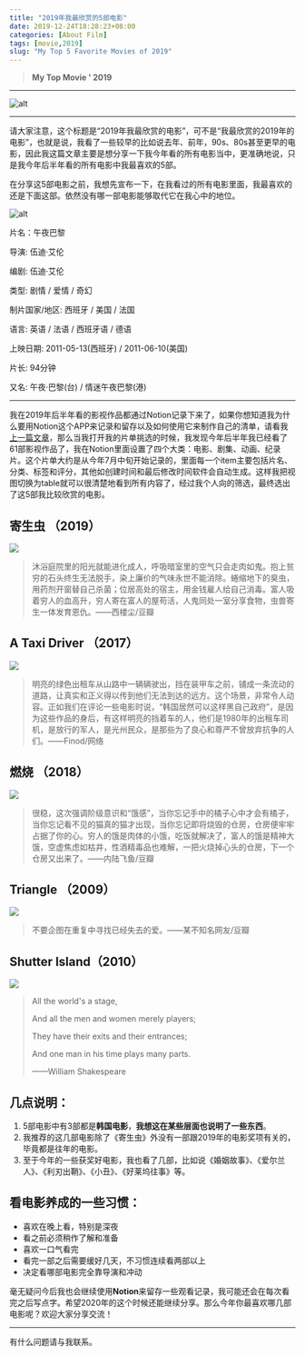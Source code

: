 ```yaml
---
title: "2019年我最欣赏的5部电影"
date: 2019-12-24T18:28:23+08:00
categories: [About Film]
tags: [movie,2019]
slug: "My Top 5 Favorite Movies of 2019"
---
```


> **My Top Movie ' 2019**

<!--more-->

---

![alt](https://dawnblog-1300625500.cos.ap-guangzhou.myqcloud.com/images/photo-1485846234645-a62644f84728.jpg "Unsplash")

---

请大家注意，这个标题是“2019年我最欣赏的电影”，可不是“我最欣赏的2019年的电影”，也就是说，我看了一些较早的比如说去年、前年，90s、80s甚至更早的电影，因此我这篇文章主要是想分享一下我今年看的所有电影当中，更准确地说，只是我今年后半年看的所有电影中我最喜欢的5部。

在分享这5部电影之前，我想先宣布一下，在我看过的所有电影里面，我最喜欢的还是下面这部。依然没有哪一部电影能够取代它在我心中的地位。

![alt](https://dawnblog-1300625500.cos.ap-guangzhou.myqcloud.com/images/p1622261609.jpg "Midnight in Paris")

片名：午夜巴黎

导演: 伍迪·艾伦

编剧: 伍迪·艾伦

类型: 剧情 / 爱情 / 奇幻

制片国家/地区: 西班牙 / 美国 / 法国

语言: 英语 / 法语 / 西班牙语 / 德语

上映日期: 2011-05-13(西班牙) / 2011-06-10(美国)

片长: 94分钟

又名: 午夜·巴黎(台) / 情迷午夜巴黎(港)

---

我在2019年后半年看的影视作品都通过Notion记录下来了，如果你想知道我为什么要用Notion这个APP来记录和留存以及如何使用它来制作自己的清单，请看我[上一篇文章](http://mp.weixin.qq.com/s?__biz=MzI0MDY5MTQ2OA==&mid=2247484038&idx=1&sn=025f42144e2c87e89b3b84643b63c1c1&chksm=e917b2e5de603bf33aa138f731b985dbe37f835299d300cf320050125e931cf3a72c3f1ef12c&scene=21#wechat_redirect)，那么当我打开我的片单挑选的时候，我发现今年后半年我已经看了61部影视作品了，我在Notion里面设置了四个大类：电影、剧集、动画、纪录片。这个片单大约是从今年7月中旬开始记录的，里面每一个item主要包括片名、分类、标签和评分，其他如创建时间和最后修改时间软件会自动生成。这样我把视图切换为table就可以很清楚地看到所有内容了，经过我个人向的筛选，最终选出了这5部我比较欣赏的电影。

## 寄生虫 （2019）

![](https://dawnblog-1300625500.cos.ap-guangzhou.myqcloud.com/images/2.jpg)

> 沐浴庭院里的阳光就能进化成人，呼吸暗室里的空气只会走肉如鬼。抱上贫穷的石头终生无法脱手，染上廉价的气味永世不能消除。蜷缩地下的臭虫，用药剂开窗替自己杀菌；位居高处的宿主，用金钱雇人给自己消毒。富人吸着穷人的血高升，穷人寄在富人的屋苟活，人鬼同处一室分享食物，虫兽寄生一体发育恩仇。——西楼尘/豆瓣

## A Taxi Driver （2017）

![](https://dawnblog-1300625500.cos.ap-guangzhou.myqcloud.com/images/11.jpg)

> 明亮的绿色出租车从山路中一辆辆驶出，挡在装甲车之前，铺成一条流动的道路，让真实和正义得以传到他们无法到达的远方。这个场景，非常令人动容。正如我们在评论一些电影时说，“韩国居然可以这样黑自己政府”，是因为这些作品的身后，有这样明亮的挡着车的人，他们是1980年的出租车司机，是放行的军人，是光州民众，是那些为了良心和尊严不曾放弃抗争的人们。——Finod/网络

## 燃烧 （2018）

![](https://dawnblog-1300625500.cos.ap-guangzhou.myqcloud.com/images/18.jpg)

> 很稳，这次强调阶级意识和“饿感”，当你忘记手中的橘子心中才会有橘子，当你忘记看不见的猫真的猫才出现，当你忘记即将烧毁的仓房，仓房便牢牢占据了你的心。穷人的饿是肉体的小饿，吃饭就解决了，富人的饿是精神大饿，空虚焦虑如枯井，性酒精毒品也难解，一把火烧掉心头的仓房，下一个仓房又出来了。——内陆飞鱼/豆瓣

## Triangle （2009）

![](https://dawnblog-1300625500.cos.ap-guangzhou.myqcloud.com/images/37.jpg)

> 不要企图在重复中寻找已经失去的爱。——某不知名网友/豆瓣

## Shutter Island（2010）

![](https://dawnblog-1300625500.cos.ap-guangzhou.myqcloud.com/images/p1832875827.png)

> All the world's a stage,
>
> And all the men and women merely players;
>
> They have their exits and their entrances;
>
> And one man in his time plays many parts.
>
> ——William Shakespeare

## 几点说明：

1. 5部电影中有3部都是**韩国电影**，**我想这在某些层面也说明了一些东西**。
2. 我推荐的这几部电影除了《寄生虫》外没有一部跟2019年的电影奖项有关的，毕竟都是往年的电影。
3. 至于今年的一些获奖好电影，我也看了几部，比如说《婚姻故事》、《爱尔兰人》、《利刃出鞘》、《小丑》、《好莱坞往事》等。

## 看电影养成的一些习惯：

- 喜欢在晚上看，特别是深夜
- 看之前必须稍作了解和准备
- 喜欢一口气看完
- 看完一部之后需要缓好几天，不习惯连续看两部以上
- 决定看哪部电影完全靠导演和冲动

毫无疑问今后我也会继续使用**Notion**来留存一些观看记录，我可能还会在每次看完之后写点字。希望2020年的这个时候还能继续分享。那么今年你最喜欢哪几部电影呢？欢迎大家分享交流！

---

有什么问题请与我联系。
